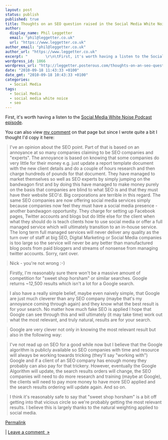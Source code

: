```yaml
---
layout: post
status: publish
published: true
title: Thoughts on an SEO question raised in the Social Media White Noise podcast
author:
  display_name: Phil Leggetter
  email: "phil@leggetter.co.uk"
  url: "https://www.leggetter.co.uk"
author_email: "phil@leggetter.co.uk"
author_url: "https://www.leggetter.co.uk"
excerpt: "        \r\n\tFirst, it's worth having a listen to the Social Media White Noise Podcast episode.You can also view my comment on that page but since I wrote quite a bit I thought I'd copy it here: \r\n I've an opinion about the SEO point. Part of that is base..."
wordpress_id: 1866
wordpress_url: "http://leggetter.posterous.com/thoughts-on-an-seo-question-raised-in-the-soc"
date: "2010-09-18 11:43:33 +0100"
date_gmt: "2010-09-18 10:43:33 +0100"
categories:
  - Social Media
tags:
  - Social Media
  - social media white noice
  - seo
---
```


<p>
	First, it's worth having a listen to the <a href="http://www.socialmediawhitenoise.com/2010/09/13/46-the-scrambled-egg-show/">Social Media White Noise Podcast episode</a>.
<p />
<div>You can also view <a href="http://www.socialmediawhitenoise.com/2010/09/13/46-the-scrambled-egg-show/comment-page-1/#comment-716">my comment</a> on that page but since I wrote quite a bit I thought I'd copy it here:</div>
<p />
<div>
<blockquote class="gmail_quote" style="margin-top: 0px; margin-right: 0px; margin-bottom: 0px; margin-left: 0.8ex; border-left-width: 1px; border-left-color: rgb(204, 204, 204); border-left-style: solid; padding-left: 1ex;"><p> I've an opinion about the SEO point. Part of that is based on an annoyance at so many companies claiming to be SEO companies and "experts". The annoyance is based on knowing that some companies do very little for their money e.g. just update a report template document with the new client details and do a couple of hours research and then charge hundreds of pounds for that document. They have managed to market themselves so well as SEO experts by simply jumping on the bandwagon first and by doing this have managed to make money purely on the basis that companies are blind to what SEO is and that they must have their website SEO'd. Big corporations are terrible in this regard. The same SEO companies are now offering social media services simply because companies now feel they must have a social media presence - another bandwagon opportunity. They charge for setting up Facebook pages, Twitter accounts and blogs but do little else for the client when what they should do is teach clients how to use social media or offer a full managed service which will ultimately transition to an in-house service. The long term full managed services will never deliver any quality as the turn over of staff at big SEO, Digital Marketing or Social Media companies is too large so the service will never be any better than manufactured blog posts from paid bloggers and streams of nonsense from managing twitter accounts. Sorry, rant over.</p></blockquote>
<blockquote class="gmail_quote" style="margin-top: 0px; margin-right: 0px; margin-bottom: 0px; margin-left: 0.8ex; border-left-width: 1px; border-left-color: rgb(204, 204, 204); border-left-style: solid; padding-left: 1ex;"><p>
</p></blockquote>
<blockquote class="gmail_quote" style="margin-top: 0px; margin-right: 0px; margin-bottom: 0px; margin-left: 0.8ex; border-left-width: 1px; border-left-color: rgb(204, 204, 204); border-left-style: solid; padding-left: 1ex;"><p> Nick - you're not wrong :-)</p></blockquote>
<blockquote class="gmail_quote" style="margin-top: 0px; margin-right: 0px; margin-bottom: 0px; margin-left: 0.8ex; border-left-width: 1px; border-left-color: rgb(204, 204, 204); border-left-style: solid; padding-left: 1ex;"><p>
</p></blockquote>
<blockquote class="gmail_quote" style="margin-top: 0px; margin-right: 0px; margin-bottom: 0px; margin-left: 0.8ex; border-left-width: 1px; border-left-color: rgb(204, 204, 204); border-left-style: solid; padding-left: 1ex;"><p> Firstly, I'm reasonably sure there won't be a massive amount of competition for "sweet shop horsham" or similar searches. Google returns ~12,500 results which isn't a lot for a Google search.</p></blockquote>
<blockquote class="gmail_quote" style="margin-top: 0px; margin-right: 0px; margin-bottom: 0px; margin-left: 0.8ex; border-left-width: 1px; border-left-color: rgb(204, 204, 204); border-left-style: solid; padding-left: 1ex;"><p>
</p></blockquote>
<blockquote class="gmail_quote" style="margin-top: 0px; margin-right: 0px; margin-bottom: 0px; margin-left: 0.8ex; border-left-width: 1px; border-left-color: rgb(204, 204, 204); border-left-style: solid; padding-left: 1ex;"><p> I also have a really simple belief, maybe even naively simple, that Google are just much cleverer than any SEO company (maybe that's my annoyance coming through again) and they know what the best result is for your search. No matter how much fake SEO is applied I hope that Google can see through this and will ultimately (it may take time) work out what the most relevant, and truly natural, results are for your search.</p></blockquote>
<blockquote class="gmail_quote" style="margin-top: 0px; margin-right: 0px; margin-bottom: 0px; margin-left: 0.8ex; border-left-width: 1px; border-left-color: rgb(204, 204, 204); border-left-style: solid; padding-left: 1ex;"><p>
</p></blockquote>
<blockquote class="gmail_quote" style="margin-top: 0px; margin-right: 0px; margin-bottom: 0px; margin-left: 0.8ex; border-left-width: 1px; border-left-color: rgb(204, 204, 204); border-left-style: solid; padding-left: 1ex;"><p> Google are very clever not only in knowing the most relevant result but also in the following way:</p></blockquote>
<blockquote class="gmail_quote" style="margin-top: 0px; margin-right: 0px; margin-bottom: 0px; margin-left: 0.8ex; border-left-width: 1px; border-left-color: rgb(204, 204, 204); border-left-style: solid; padding-left: 1ex;"><p>
</p></blockquote>
<blockquote class="gmail_quote" style="margin-top: 0px; margin-right: 0px; margin-bottom: 0px; margin-left: 0.8ex; border-left-width: 1px; border-left-color: rgb(204, 204, 204); border-left-style: solid; padding-left: 1ex;"><p> I've not read up on SEO for a good while now but I believe that the Google algorithm is publicly available so SEO companies with time and resource will always be working towards tricking (they'll say "working with") Google and if a client of an SEO company has enough money they probably can also pay for that trickery. However, eventually the Google Algorithm will update, the search results orders will change, the SEO companies will need to do more research and training (maybe at Google), the clients will need to pay more money to have more SEO applied and the search results ordering will update again. And so on.</p></blockquote>
<blockquote class="gmail_quote" style="margin-top: 0px; margin-right: 0px; margin-bottom: 0px; margin-left: 0.8ex; border-left-width: 1px; border-left-color: rgb(204, 204, 204); border-left-style: solid; padding-left: 1ex;"><p>
</p></blockquote>
<blockquote class="gmail_quote" style="margin-top: 0px; margin-right: 0px; margin-bottom: 0px; margin-left: 0.8ex; border-left-width: 1px; border-left-color: rgb(204, 204, 204); border-left-style: solid; padding-left: 1ex;"><p> I think it's reasonably safe to say that "sweet shop horsham" is a bit off getting into that vicious circle so we're probably getting the most relevant results. I believe this is largely thanks to the natural weighting applied to social media.</p></blockquote></div></p>
<p><a href="http://leggetter.posterous.com/thoughts-on-an-seo-question-raised-in-the-soc">Permalink</a> </p>
<p>	| <a href="http://leggetter.posterous.com/thoughts-on-an-seo-question-raised-in-the-soc#comment">Leave a comment&nbsp;&nbsp;&raquo;</a></p>
